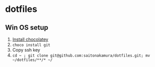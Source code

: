 # dotfiles

## Win OS setup

1. [Install chocolatey](https://chocolatey.org/install)
2. `choco install git`
3. Copy ssh key
4. `cd ~ ; git clone git@github.com:saitonakamura/dotfiles.git; mv ~/dotfiles/**/* ~/`
